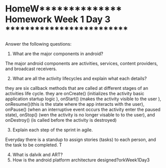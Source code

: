 # HomeW**************  Homework Week 1 Day 3  *************************
Answer the following questions:
1.  What are the major components in android?

The major android components are activities, services, content providers, and broadcast receivers.

2.  What are all the activity lifecycles and explain what each details?

they are six callback methods that are called at different stages of an activities life cycle.
they are onCreate() (initializes the activity basic application startup logic ), 
onStart() (makes the activity visible to the user ),
onResume()(this is the state where the app interacts with the user),
onPause() (when an interruptive event occurs the activity enter the paused state), 
onStop() (wen the activity is no longer visable to to the user), 
and onDestroy() (is called before the activity is destroyed)

3.  Explain each step of the sprint in agile.

Everyday there is a standup to assign stories (tasks) to each person, and the task to be completed.
T

4.  What is dalvik and ART?
5.  How is the android platform architecture designed?orkWeek1Day3
